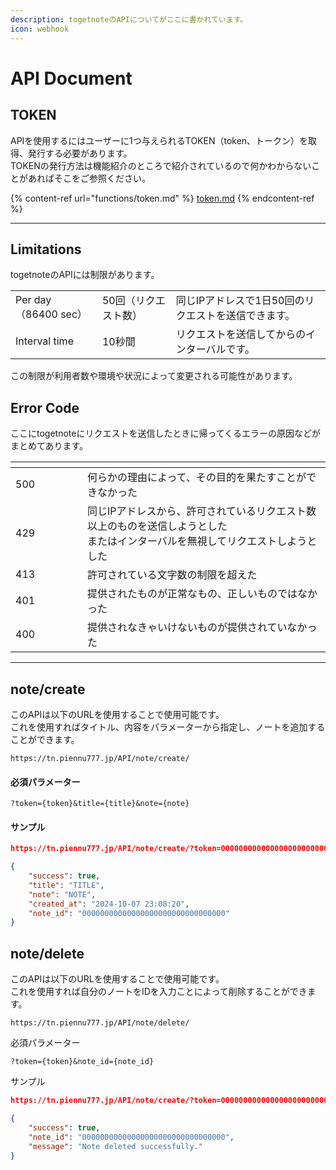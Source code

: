 ```yaml
---
description: togetnoteのAPIについてがここに書かれています。
icon: webhook
---
```


# API Document

## TOKEN

APIを使用するにはユーザーに1つ与えられるTOKEN（token、トークン）を取得、発行する必要があります。\
TOKENの発行方法は機能紹介のところで紹介されているので何かわからないことがあればそこをご参照ください。

{% content-ref url="functions/token.md" %}
[token.md](functions/token.md)
{% endcontent-ref %}

***

## Limitations

togetnoteのAPIには制限があります。

|                    |             |                              |
| ------------------ | ----------- | ---------------------------- |
| Per day（86400 sec） | 50回（リクエスト数） | 同じIPアドレスで1日50回のリクエストを送信できます。 |
| Interval time      | 10秒間        | リクエストを送信してからのインターバルです。       |

この制限が利用者数や環境や状況によって変更される可能性があります。

## Error Code

ここにtogetnoteにリクエストを送信したときに帰ってくるエラーの原因などがまとめてあります。

<table><thead><tr><th width="99"></th><th></th></tr></thead><tbody><tr><td>500</td><td>何らかの理由によって、その目的を果たすことができなかった</td></tr><tr><td>429</td><td>同じIPアドレスから、許可されているリクエスト数以上のものを送信しようとした<br>またはインターバルを無視してリクエストしようとした</td></tr><tr><td>413</td><td>許可されている文字数の制限を超えた</td></tr><tr><td>401</td><td>提供されたものが正常なもの、正しいものではなかった</td></tr><tr><td>400</td><td>提供されなきゃいけないものが提供されていなかった</td></tr></tbody></table>

***

## note/create

このAPIは以下のURLを使用することで使用可能です。\
これを使用すればタイトル、内容をパラメーターから指定し、ノートを追加することができます。

```
https://tn.piennu777.jp/API/note/create/
```

#### 必須パラメーター

```
?token={token}&title={title}&note={note}
```

#### サンプル

```json
https://tn.piennu777.jp/API/note/create/?token=000000000000000000000000000000000000000000000000000000000000000000000000000000000000&title=TITLE&note=NOTE

{
    "success": true,
    "title": "TITLE",
    "note": "NOTE",
    "created_at": "2024-10-07 23:08:20",
    "note_id": "00000000000000000000000000000000"
}
```

## note/delete

このAPIは以下のURLを使用することで使用可能です。\
これを使用すれば自分のノートをIDを入力ことによって削除することができます。

```
https://tn.piennu777.jp/API/note/delete/
```

必須パラメーター

```
?token={token}&note_id={note_id}
```

サンプル

```json
https://tn.piennu777.jp/API/note/create/?token=000000000000000000000000000000000000000000000000000000000000000000000000000000000000&note_id=00000000000000000000000000000000

{
    "success": true,
    "note_id": "00000000000000000000000000000000",
    "message": "Note deleted successfully."
}
```

